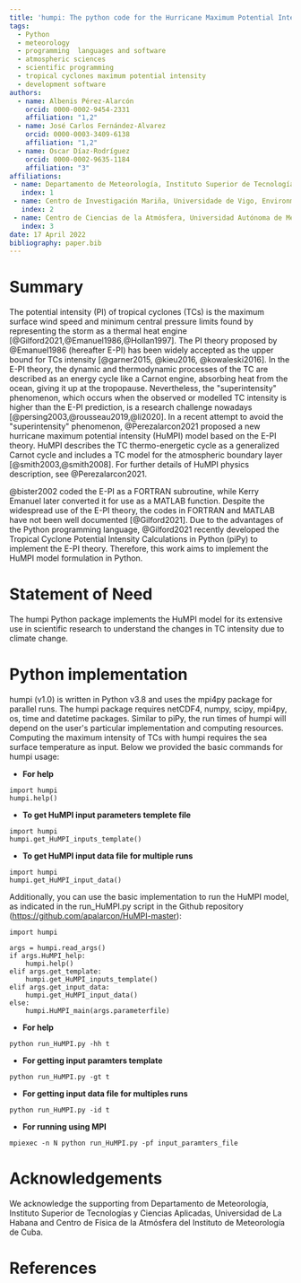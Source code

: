 ```yaml
---
title: 'humpi: The python code for the Hurricane Maximum Potential Intensity (HuMPI) model'
tags:
  - Python
  - meteorology
  - programming  languages and software
  - atmospheric sciences
  - scientific programming
  - tropical cyclones maximum potential intensity
  - development software
authors:
  - name: Albenis Pérez-Alarcón
    orcid: 0000-0002-9454-2331
    affiliation: "1,2" 
  - name: José Carlos Fernández-Alvarez
    orcid: 0000-0003-3409-6138
    affiliation: "1,2"
  - name: Oscar Díaz-Rodríguez
    orcid: 0000-0002-9635-1184
    affiliation: "3"
affiliations:
 - name: Departamento de Meteorología, Instituto Superior de Tecnologías y Ciencias Aplicadas, Universidad de La Habana, La Habana, Cuba
   index: 1
 - name: Centro de Investigación Mariña, Universidade de Vigo, Environmental Physics Laboratory (EPhysLab), Campus As Lagoass/n, Ourense, 32004, Spain
   index: 2 
 - name: Centro de Ciencias de la Atmósfera, Universidad Autónoma de México, Ciudad de México, México
   index: 3 
date: 17 April 2022
bibliography: paper.bib
---
```

# Summary
The potential intensity (PI) of tropical cyclones (TCs) is the maximum surface wind speed and minimum central pressure limits found by representing the storm as a thermal heat engine [@Gilford2021,@Emanuel1986,@Hollan1997]. The PI theory proposed by @Emanuel1986 (hereafter E-PI) has been widely accepted as the upper bound for TCs intensity [@garner2015, @kieu2016, @kowaleski2016]. In the E-PI theory, the dynamic and thermodynamic processes of the TC are described as an energy cycle like a Carnot engine, absorbing heat from the ocean, giving it up at the tropopause. Nevertheless, the "superintensity" phenomenon, which occurs when the observed or modelled TC intensity is higher than the E-PI prediction, is a research challenge nowadays [@persing2003,@rousseau2019,@li2020]. In a recent attempt to avoid the "superintensity" phenomenon, @Perezalarcon2021 proposed a new hurricane maximum potential intensity (HuMPI) model based on the E-PI theory. HuMPI describes the TC thermo-energetic cycle as a generalized Carnot cycle and includes a TC model for the atmospheric boundary layer [@smith2003,@smith2008]. For further details of HuMPI physics description, see  @Perezalarcon2021.

@bister2002 coded the E-PI as a FORTRAN subroutine, while Kerry Emanuel later converted it for use as a MATLAB function. Despite the widespread use of the E-PI theory, the codes in FORTRAN and MATLAB have not been well documented [@Gilford2021]. Due to the advantages of the Python programming language, @Gilford2021 recently developed the Tropical Cyclone Potential Intensity Calculations in Python (piPy) to implement the E-PI theory. Therefore, this work aims to implement the HuMPI model formulation in Python.

# Statement of Need
The humpi Python package implements the HuMPI model for its extensive use in scientific research to understand the changes in TC intensity due to climate change.

# Python implementation
humpi (v1.0) is written in Python v3.8 and uses the mpi4py package for parallel runs. The humpi package requires netCDF4, numpy, scipy, mpi4py, os, time and datetime packages. Similar to piPy, the run times of humpi will depend on the user's particular implementation and computing resources. Computing the maximum intensity of TCs with humpi requires the sea surface temperature as input. Below we provided the basic commands for humpi usage:

* <b>For help</b>
```
import humpi
humpi.help()
```
* <b>To get HuMPI input parameters templete file</b>
```
import humpi
humpi.get_HuMPI_inputs_template()
```

* <b>To get HuMPI input data file for multiple runs</b>
```
import humpi
humpi.get_HuMPI_input_data()
```

Additionally, you can use the basic implementation to run the HuMPI model, as indicated in the run_HuMPI.py script in the Github repository (https://github.com/apalarcon/HuMPI-master):
```
import humpi

args = humpi.read_args()
if args.HuMPI_help:
	humpi.help()
elif args.get_template:
	humpi.get_HuMPI_inputs_template()
elif args.get_input_data:
	humpi.get_HuMPI_input_data()
else:
	humpi.HuMPI_main(args.parameterfile) 
```

* <b>For help</b>
```
python run_HuMPI.py -hh t
```
* <b> For getting input paramters template</b>
```
python run_HuMPI.py -gt t
```
* <b> For getting input data file for multiples runs </b>
```
python run_HuMPI.py -id t
```
* <b> For running using MPI </b>
```
mpiexec -n N python run_HuMPI.py -pf input_paramters_file
```


# Acknowledgements
We acknowledge the supporting from Departamento de Meteorología, Instituto Superior de Tecnologías y Ciencias Aplicadas, Universidad de La Habana and Centro de Física de la Atmósfera del Instituto de Meteorología de Cuba.

# References
 
